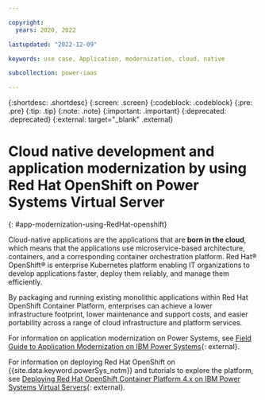 ```yaml
---

copyright:
  years: 2020, 2022

lastupdated: "2022-12-09"

keywords: use case, Application, modernization, cloud, native

subcollection: power-iaas

---
```


{:shortdesc: .shortdesc}
{:screen: .screen}
{:codeblock: .codeblock}
{:pre: .pre}
{:tip: .tip}
{:note: .note}
{:important: .important}
{:deprecated: .deprecated}
{:external: target="_blank" .external}

# Cloud native development and application modernization by using Red Hat OpenShift on Power Systems Virtual Server
{: #app-modernization-using-RedHat-openshift}

Cloud-native applications are the applications that are **born in the cloud**, which means that the applications use microservice-based architecture, containers, and a corresponding container orchestration platform. Red Hat&reg; OpenShift&reg; is enterprise Kubernetes platform enabling IT organizations to develop applications faster, deploy them reliably, and manage them efficiently.

By packaging and running existing monolithic applications within Red Hat OpenShift Container Platform, enterprises can achieve a lower infrastructure footprint, lower maintenance and support costs, and easier portability across a range of cloud infrastructure and platform services.

For information on application modernization on Power Systems, see [Field Guide to Application Modernization on IBM Power Systems](https://www.ibm.com/downloads/cas/D9POQ3YR){: external}.

For information on deploying Red Hat OpenShift on {{site.data.keyword.powerSys_notm}} and tutorials to explore the platform, see [Deploying Red Hat OpenShift Container Platform 4.x on IBM Power Systems Virtual Servers](https://developer.ibm.com/series/deploy-ocp-cloud-paks-power-virtual-server/?mhsrc=ibmsearch_a&mhq=%20Deploying%20Red%20Hat%20OpenShift%20Container%20Platform%20on%20Power%20Virtual%20Servers){: external}.